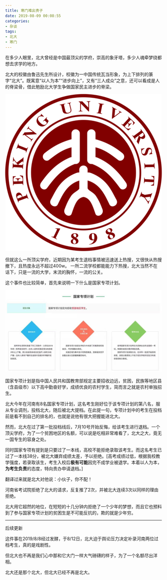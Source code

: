 ```yaml
---
title: 寒门难出贵子
date: 2019-08-09 00:08:55
categories:
- 杂谈
tags:
- 北大
- 寒门
---
```


在多少人眼里，北大曾经是中国最顶尖的学府，崇高的象牙塔，多少人魂牵梦绕都想去求学的地方。

北大的校徽由鲁迅先生所设计，校徽为一中国传统瓦当形象，为上下排列的篆字“北大”。既寓意“以人为本”“进步向上”，又有“三人成众”之意，还可以看成是人的脊梁骨，借此勉励北大学生争做国家民主进步的脊梁。

![](寒门难出贵子/1.png)

但就这么一所顶尖学府，近期因为某考生退档事情被迅速送上热搜，又很快从热搜撤下，且热度永远不超过400w。
一所二流学校都能能力下热搜，北大当然不在话下，只是一流的大学，末流的胸怀，一流的公关。

这个事件也比较简单，首先来说明一下什么是国家专项计划。

![](寒门难出贵子/2.jpg)

国家专项计划是指中国人民共和国教育部规定主要招收边远，贫困，民族等地区县（含县级市）以下高中勤奋好学，成绩优良的农村学生，简而言之就是农村单独招生。

北大今年在河南有8名国家专项计划，这名考生刚好位于该专项计划的第八名，服从专业调剂，投档北大，随后被北大提档。在此提一句，专项计划中的考生在投档前是看不到自己的排名的，也就是说他有很大把握能进北大。

然而，北大在过了第一批投档线后，7月10号开始反悔，给该考生进行退档。一个顶尖学府，为了一个贫困地区的名额，可以说是吃相非常难看了，北大之大，竟无一国专生的容身之处。

同时国家专项有提到是只要过了一本线，高校不能拒绝录取该考生。而这名考生已过了一本线38分，被北大嫌弃成绩太差，予以拒绝。[高考成绩过低，根据我校教学强度，若录取该生，考生入校后**极有可能**因完不成学业被退学。本着以人为本，**为考生负责**的态度，特向贵办申请退档。]

翻译过来就是北大对他说：小伙子，你不配！

河南省考试院拒绝了北大的请求，反复推了2次，并被北大连续3次以同样的理由拒绝。

北大用它超然的地位，在短短的十几分钟内拒绝了一个少年的梦想，而且它也预料到了参与国家专项计划的贫困生是不可能反抗的，欺的就是少年穷。

------------------------------------------------------------
后续更新

这件事在2019/8/8经过发酵，于8/12日，北大迫于舆论压力决定补录河南两位过档考生，真的是戏剧性。

但北大也不再是我们心中那和它大门一样大气磅礴的样子，为了一个名额尽出洋相。

北大还是那个北大，但北大已经不再是北大。
